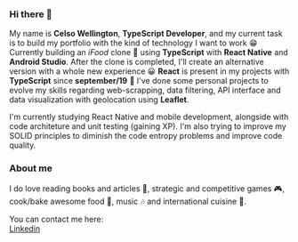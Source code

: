 ### Hi there 👋

My name is **Celso Wellington**, **TypeScript Developer**, and my current task is to build my portfolio with the kind of technology I want to work 😁 
Currently building an *iFood* clone 🍟 using **TypeScript** with **React Native** and **Android Studio**. After the clone is completed, I'll create an alternative version with a whole new experience 😀
**React** is present in my projects with **TypeScript** since **september/19** 🚀 I've done some personal projects to evolve my skills regarding web-scrapping, data filtering, API interface and data visualization with geolocation using **Leaflet**.

I'm currently studying React Native and mobile development, alongside with code architeture and unit testing (gaining XP). I'm also trying to improve my SOLID principles to diminish the code entropy problems and improve code quality.

### About me
I do love reading books and articles 📰, strategic and competitive games 🎮, cook/bake awesome food 🥐, music 🎶 and international cuisine 🍣.

You can contact me here: <br/>
[Linkedin](https://www.linkedin.com/in/contrateme/)




<!--
**well-ington/well-ington** is a ✨ _special_ ✨ repository because its `README.md` (this file) appears on your GitHub profile.

Here are some ideas to get you started:

- 🔭 I’m currently working on ...
- 🌱 I’m currently learning ...
- 👯 I’m looking to collaborate on ...
- 🤔 I’m looking for help with ...
- 💬 Ask me about ...
- 📫 How to reach me: ...
- 😄 Pronouns: ...
- ⚡ Fun fact: ...
-->
